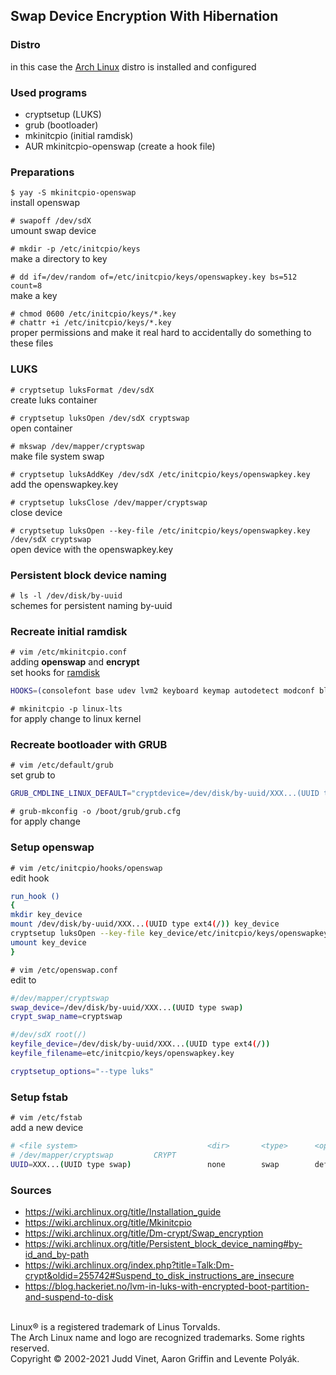## Swap Device Encryption With Hibernation

### Distro
in this case the [Arch Linux](https://wiki.archlinux.org/title/Installation_guide) distro is installed and configured

### Used programs
- cryptsetup (LUKS)
- grub (bootloader)
- mkinitcpio (initial ramdisk)
- AUR mkinitcpio-openswap (create a hook file)

### Preparations
`$ yay -S mkinitcpio-openswap`  
install openswap

`# swapoff /dev/sdX`  
umount swap device

`# mkdir -p /etc/initcpio/keys`  
make a directory to key

`# dd if=/dev/random of=/etc/initcpio/keys/openswapkey.key bs=512 count=8`  
make a key

`# chmod 0600 /etc/initcpio/keys/*.key`  
`# chattr +i /etc/initcpio/keys/*.key`  
proper permissions and make it real hard to accidentally do something to these files

### LUKS
`# cryptsetup luksFormat /dev/sdX`  
create luks container

`# cryptsetup luksOpen /dev/sdX cryptswap`  
open container

`# mkswap /dev/mapper/cryptswap`  
make file system swap

`# cryptsetup luksAddKey /dev/sdX /etc/initcpio/keys/openswapkey.key`  
add the openswapkey.key

`# cryptsetup luksClose /dev/mapper/cryptswap`  
close device

`# cryptsetup luksOpen --key-file /etc/initcpio/keys/openswapkey.key /dev/sdX cryptswap`  
open device with the openswapkey.key

### Persistent block device naming
`# ls -l /dev/disk/by-uuid`  
schemes for persistent naming by-uuid

### Recreate initial ramdisk
`# vim /etc/mkinitcpio.conf`  
adding **openswap** and **encrypt**  
set hooks for [ramdisk](https://wiki.archlinux.org/title/Mkinitcpio)  
~~~bash
HOOKS=(consolefont base udev lvm2 keyboard keymap autodetect modconf block fsck openswap encrypt resume filesystems)
~~~

`# mkinitcpio -p linux-lts`  
for apply change to linux kernel

### Recreate bootloader with GRUB
`# vim /etc/default/grub`  
set grub to  

~~~bash
GRUB_CMDLINE_LINUX_DEFAULT="cryptdevice=/dev/disk/by-uuid/XXX...(UUID type crypto_LUKS):cryptswap root=/dev/disk/by-uuid/XXX...(UUID type ext4(/)) resume=/dev/disk/by-uuid/XXX...(UUID type swap) ro loglevel=3"
~~~

`# grub-mkconfig -o /boot/grub/grub.cfg`  
for apply change

### Setup openswap
`# vim /etc/initcpio/hooks/openswap`  
edit hook

~~~bash
run_hook ()
{
mkdir key_device
mount /dev/disk/by-uuid/XXX...(UUID type ext4(/)) key_device
cryptsetup luksOpen --key-file key_device/etc/initcpio/keys/openswapkey.key /dev/disk/by-uuid/XXX...(UUID type crypto_LUKS) cryptswap
umount key_device
}
~~~

`# vim /etc/openswap.conf`  
edit to

~~~bash
#/dev/mapper/cryptswap
swap_device=/dev/disk/by-uuid/XXX...(UUID type swap)
crypt_swap_name=cryptswap

#/dev/sdX root(/)
keyfile_device=/dev/disk/by-uuid/XXX...(UUID type ext4(/))
keyfile_filename=etc/initcpio/keys/openswapkey.key

cryptsetup_options="--type luks"
~~~

### Setup fstab
`# vim /etc/fstab`  
add a new device

~~~bash
# <file system>                             <dir>       <type>      <options>   <dump> <pass>
# /dev/mapper/cryptswap         CRYPT
UUID=XXX...(UUID type swap)                 none        swap        defaults    0       0
~~~

### Sources
- https://wiki.archlinux.org/title/Installation_guide<br>
- https://wiki.archlinux.org/title/Mkinitcpio<br>
- https://wiki.archlinux.org/title/Dm-crypt/Swap_encryption<br>
- https://wiki.archlinux.org/title/Persistent_block_device_naming#by-id_and_by-path<br>
- https://wiki.archlinux.org/index.php?title=Talk:Dm-crypt&oldid=255742#Suspend_to_disk_instructions_are_insecure<br>
- https://blog.hackeriet.no/lvm-in-luks-with-encrypted-boot-partition-and-suspend-to-disk<br>
<br>
Linux® is a registered trademark of Linus Torvalds.<br>
The Arch Linux name and logo are recognized trademarks. Some rights reserved.<br>
Copyright © 2002-2021 Judd Vinet, Aaron Griffin and Levente Polyák.<br>
